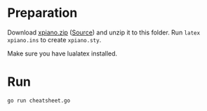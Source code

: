 # Preparation

Download 
[xpiano.zip](http://mirrors.ctan.org/macros/latex/contrib/xpiano.zip) 
([Source](https://www.ctan.org/tex-archive/macros/latex/contrib/xpiano)) 
and unzip it to this folder. Run `latex xpiano.ins` to create 
`xpiano.sty`.

Make sure you have lualatex installed.


# Run

    go run cheatsheet.go
